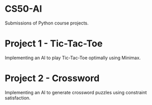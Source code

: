 # CS50-AI
Submissions of Python course projects.

# Project 1 - Tic-Tac-Toe
Implementing an AI to play Tic-Tac-Toe optimally using Minimax.

# Project 2 - Crossword
Implementing an AI to generate crossword puzzles using constraint satisfaction.
